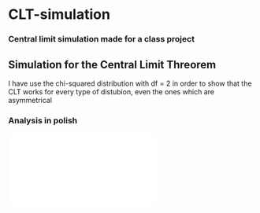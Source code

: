 # CLT-simulation

### Central limit simulation made for a class project

## Simulation for the Central Limit Threorem

I have use the chi-squared distribution with df = 2
in order to show that the
CLT works for every type of distubion, even the ones which are
asymmetrical

### Analysis in polish

![screenshot](public/CLT-simulation.pdf)
